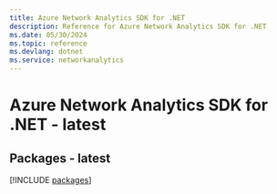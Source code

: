 ```yaml
---
title: Azure Network Analytics SDK for .NET
description: Reference for Azure Network Analytics SDK for .NET
ms.date: 05/30/2024
ms.topic: reference
ms.devlang: dotnet
ms.service: networkanalytics
---
```

# Azure Network Analytics SDK for .NET - latest
## Packages - latest
[!INCLUDE [packages](network-analytics-index.md)]